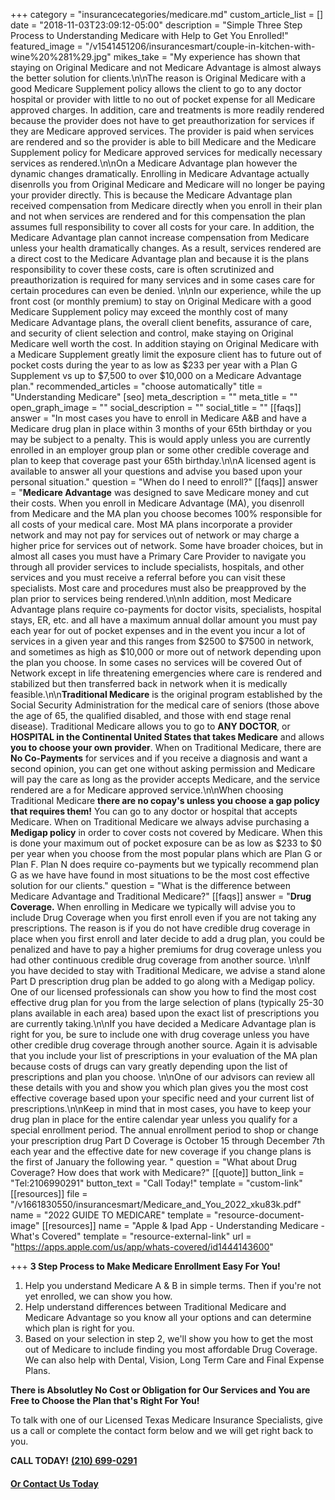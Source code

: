 +++
category = "insurancecategories/medicare.md"
custom_article_list = []
date = "2018-11-03T23:09:12-05:00"
description = "Simple Three Step Process to Understanding Medicare with Help to Get You Enrolled!"
featured_image = "/v1541451206/insurancesmart/couple-in-kitchen-with-wine%20%281%29.jpg"
mikes_take = "My experience has shown that staying on Original Medicare and not Medicare Advantage is almost always the better solution for clients.\n\nThe reason is Original Medicare with a good Medicare Supplement policy allows the client to go to any doctor hospital or provider with little to no out of pocket expense for all Medicare approved charges.  In addition, care and treatments is more readily rendered because the provider does not have to get preauthorization for services if they are Medicare approved services.  The provider is paid when services are rendered and so the provider is able to bill Medicare and the Medicare Supplement policy for Medicare approved services for medically necessary services as rendered.\n\nOn a Medicare Advantage plan however the dynamic changes dramatically.  Enrolling in Medicare Advantage actually disenrolls you from Original Medicare and Medicare will no longer be paying your provider directly.  This is because the Medicare Advantage plan received compensation from Medicare directly when you enroll in their plan and not when services are rendered and for this compensation the plan assumes full responsibility to cover all costs for your care.  In addition, the Medicare Advantage plan cannot increase compensation from Medicare unless your health dramatically changes.  As a result, services rendered are a direct cost to the Medicare Advantage plan and because it is the plans responsibility to cover these costs, care is often scrutinized and preauthorization is required for many services and in some cases care for certain procedures can even be denied. \n\nIn our experience, while the up front cost (or monthly premium) to stay on Original Medicare with a good Medicare Supplement policy may exceed the monthly cost of many Medicare Advantage plans, the overall client benefits, assurance of care, and security of client selection and control, make staying on Original Medicare well worth the cost.  In addition staying on Original Medicare with a Medicare Supplement greatly limit the exposure client has to future out of pocket costs during the year to as low as $233 per year with a Plan G Supplement vs up to $7,500 to over $10,000 on a Medicare Advantage plan."
recommended_articles = "choose automatically"
title = "Understanding Medicare"
[seo]
meta_description = ""
meta_title = ""
open_graph_image = ""
social_description = ""
social_title = ""
[[faqs]]
answer = "In most cases you have to enroll in Medicare A&B and have a Medicare drug plan in place within 3 months of your 65th birthday or you may be subject to a penalty. This is would apply unless you are currently enrolled in an employer group plan or some other credible coverage and plan to keep that coverage past your 65th birthday.\n\nA licensed agent is available to answer all your questions and advise you based upon your personal situation."
question = "When do I need to enroll?"
[[faqs]]
answer = "**Medicare Advantage** was designed to save Medicare money and cut their costs.  When you enroll in Medicare Advantage (MA), you disenroll from Medicare and the MA plan you choose becomes 100% responsible for all costs of your medical care.  Most MA plans incorporate a provider network and may not pay for services out of network or may charge a higher price for services out of network.  Some have broader choices, but in almost all cases you must have a Primary Care Provider to navigate you through all provider services to include specialists, hospitals, and other services and you must receive a referral before you can visit these specialists.  Most care and procedures must also be preapproved by the plan prior to services being rendered.\n\nIn addition, most Medicare Advantage plans require co-payments for doctor visits, specialists, hospital stays, ER, etc. and all have a maximum annual dollar amount you must pay each year for out of pocket expenses and in the event you incur a lot of services in a given year and this ranges from $2500 to $7500 in network, and sometimes as high as $10,000 or more out of network depending upon the plan you choose.  In some cases no services will be covered Out of Network except in life threatening emergencies where care is rendered and stabilized but then transferred back in network when it is medically feasible.\n\n**Traditional Medicare** is the original program established by the Social Security Administration for the medical care of seniors (those above the age of 65, the qualified disabled, and those with end stage renal disease). Traditional Medicare allows you to go to **ANY DOCTOR**, or **HOSPITAL in the Continental United States that takes Medicare** and allows **you to choose your own provider**.  When on Traditional Medicare, there are **No Co-Payments** for services and if you receive a diagnosis and want a second opinion, you can get one without asking permission and Medicare will pay the care as long as the provider accepts Medicare, and the service rendered are a for Medicare approved service.\n\nWhen choosing Traditional Medicare **there are no copay's unless you choose a gap policy that requires them!**  You can go to any doctor or hospital that accepts Medicare.  When on Traditional Medicare we always advise purchasing a **Medigap policy** in order to cover costs not covered by Medicare. When this is done your maximum out of pocket exposure can be as low as $233 to $0 per year when you choose from the most popular plans which are Plan G or Plan F.  Plan N does require co-payments but we typically recommend plan G as we have have found in most situations to be the most cost effective solution for our clients."
question = "What is the difference between Medicare Advantage and Traditional Medicare?"
[[faqs]]
answer = "**Drug Coverage.** When enrolling in Medicare we typically will advise you to include Drug Coverage when you first enroll even if you are not taking any prescriptions. The reason is if you do not have credible drug coverage in place when you first enroll and later decide to add a drug plan, you could be penalized and have to pay a higher premiums for drug coverage unless you had other continuous credible drug coverage from another source.  \n\nIf you have decided to stay with Traditional Medicare, we advise a stand alone Part D prescription drug plan be added to go along with a Medigap policy. One of our licensed professionals can show you how to find the most cost effective drug plan for you from the large selection of plans (typically 25-30 plans available in each area) based upon the exact list of prescriptions you are currently taking.\n\nIf you have decided a Medicare Advantage plan is right for you, be sure to include one with drug coverage unless you have other credible drug coverage through another source.  Again it is advisable that you include your list of prescriptions in your evaluation of the MA plan because costs of drugs can vary greatly depending upon the list of prescriptions and plan you choose. \n\nOne of our advisors can review all these details with you and show you which plan gives you the most cost effective coverage based upon your specific need and your current list of prescriptions.\n\nKeep in mind that in most cases, you have to keep your drug plan in place for the entire calendar year unless you qualify for a special enrollment period. The annual enrollment period to shop or change your prescription drug Part D Coverage is October 15 through December 7th each year and the effective date for new coverage if you change plans is the first of January the following year. "
question = "What about Drug Coverage? How does that work with Medicare?"
[[quote]]
button_link = "Tel:2106990291"
button_text = "Call Today!"
template = "custom-link"
[[resources]]
file = "/v1661830550/insurancesmart/Medicare_and_You_2022_xku83k.pdf"
name = "2022 GUIDE TO MEDICARE"
template = "resource-document-image"
[[resources]]
name = "Apple & Ipad App - Understanding Medicare - What's Covered"
template = "resource-external-link"
url = "https://apps.apple.com/us/app/whats-covered/id1444143600"

+++
**3 Step Process to Make Medicare Enrollment Easy For You!**

1. Help you understand Medicare A & B in simple terms. Then if you're not yet enrolled, we can show you how.
2. Help understand differences between Traditional Medicare and Medicare Advantage so you know all your options and can determine which plan is right for you.
3. Based on your selection in step 2, we'll show you how to get the most out of Medicare to include finding you most affordable Drug Coverage. We can also help with Dental, Vision, Long Term Care and Final Expense Plans.

**There is Absolutley No Cost or Obligation for Our Services and You are Free to Choose the Plan that's Right For You!**

To talk with one of our Licensed Texas Medicare Insurance Specialists, give us a call or complete the contact form below and we will get right back to you.

**CALL TODAY!**  [**(210) 699-0291**](tel:2106990281)

#### [**Or Contact Us Today**](/contact)